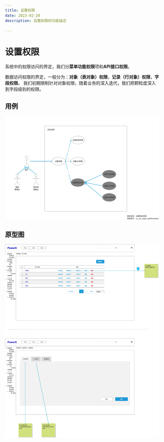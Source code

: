 ```yaml
---
title: 设置权限
date: 2023-02-20
description: 设置权限的功能描述

---
```


# 设置权限

系统中的权限访问的界定，我们分**菜单功能权限**项和**API接口权限**。

数据访问权限的界定，一般分为：**对象（表对象）权限**，**记录（行对象）权限**，**字段权限**。
我们初期限制针对对象权限，随着业务的深入迭代，我们把颗粒度深入到字段级别的权限。

## 用例

![](../../../images/uc_role_mgmt_setpermission.png)

## 原型图

![](../../../images/pt_role_mgmt_setpermission.png)